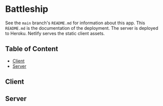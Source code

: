 # Battleship

See the `main` branch's `README.md` for information about this app. This `README.md` is the documentation of the deployment. The server is deployed to Heroku. Netlify serves the static client assets.

## Table of Content

- [Client](#client)
- [Server](#server)

## Client

## Server